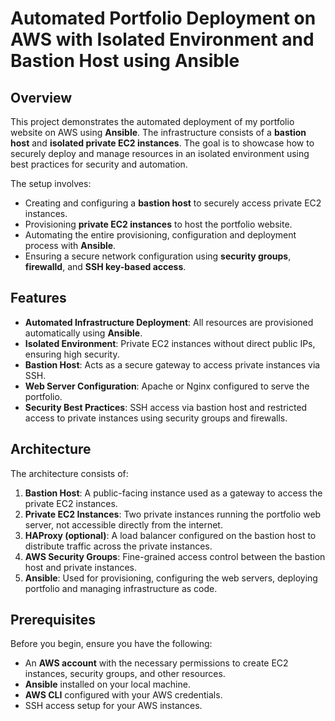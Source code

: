 # Automated Portfolio Deployment on AWS with Isolated Environment and Bastion Host using Ansible

## Overview

This project demonstrates the automated deployment of my portfolio website on AWS using **Ansible**. The infrastructure consists of a **bastion host** and **isolated private EC2 instances**. The goal is to showcase how to securely deploy and manage resources in an isolated environment using best practices for security and automation.

The setup involves:
- Creating and configuring a **bastion host** to securely access private EC2 instances.
- Provisioning **private EC2 instances** to host the portfolio website.
- Automating the entire provisioning, configuration and deployment process with **Ansible**.
- Ensuring a secure network configuration using **security groups**, **firewalld**, and **SSH key-based access**.

## Features

- **Automated Infrastructure Deployment**: All resources are provisioned automatically using **Ansible**.
- **Isolated Environment**: Private EC2 instances without direct public IPs, ensuring high security.
- **Bastion Host**: Acts as a secure gateway to access private instances via SSH.
- **Web Server Configuration**: Apache or Nginx configured to serve the portfolio.
- **Security Best Practices**: SSH access via bastion host and restricted access to private instances using security groups and firewalls.

## Architecture

The architecture consists of:
1. **Bastion Host**: A public-facing instance used as a gateway to access the private EC2 instances.
2. **Private EC2 Instances**: Two private instances running the portfolio web server, not accessible directly from the internet.
3. **HAProxy (optional)**: A load balancer configured on the bastion host to distribute traffic across the private instances.
4. **AWS Security Groups**: Fine-grained access control between the bastion host and private instances.
5. **Ansible**: Used for provisioning, configuring the web servers, deploying portfolio and managing infrastructure as code.

## Prerequisites

Before you begin, ensure you have the following:

- An **AWS account** with the necessary permissions to create EC2 instances, security groups, and other resources.
- **Ansible** installed on your local machine.
- **AWS CLI** configured with your AWS credentials.
- SSH access setup for your AWS instances.
